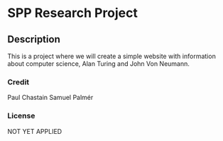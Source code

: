 # SPP Research Project

## Description
This is a project where we will create a simple website with
information about computer science, Alan Turing and John Von
Neumann.

### Credit
Paul Chastain
Samuel Palmér

### License
NOT YET APPLIED
